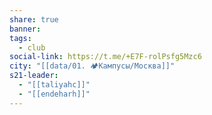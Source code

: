 ```yaml
---
share: true
banner: 
tags:
  - club
social-link: https://t.me/+E7F-rolPsfg5Mzc6
city: "[[data/01. 🏕️Кампусы/Москва]]"
s21-leader:
  - "[[taliyahc]]"
  - "[[endeharh]]"
---
```


